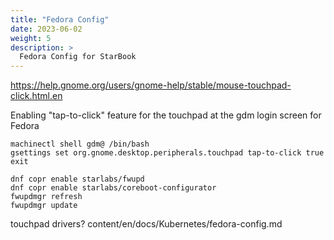 ```yaml
---
title: "Fedora Config"
date: 2023-06-02
weight: 5
description: >
  Fedora Config for StarBook
---
```


<https://help.gnome.org/users/gnome-help/stable/mouse-touchpad-click.html.en>

Enabling "tap-to-click" feature for the touchpad at the gdm login screen for Fedora

```shell
machinectl shell gdm@ /bin/bash
gsettings set org.gnome.desktop.peripherals.touchpad tap-to-click true
exit
```

```shell
dnf copr enable starlabs/fwupd
dnf copr enable starlabs/coreboot-configurator
fwupdmgr refresh
fwupdmgr update
```

touchpad drivers?
content/en/docs/Kubernetes/fedora-config.md